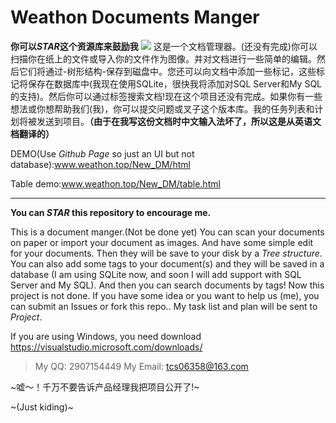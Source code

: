 # Weathon Documents Manger

**你可以*STAR*这个资源库来鼓励我**
<img src="https://www.weathon.top/New_DM/screenshot.png"/>
这是一个文档管理器。(还没有完成)你可以扫描你在纸上的文件或导入你的文件作为图像。并对文档进行一些简单的编辑。然后它们将通过-树形结构-保存到磁盘中。您还可以向文档中添加一些标记，这些标记将保存在数据库中(我现在使用SQLite，很快我将添加对SQL Server和My SQL的支持)。然后你可以通过标签搜索文档!现在这个项目还没有完成。如果你有一些想法或你想帮助我们(我)，你可以提交问题或叉子这个版本库。我的任务列表和计划将被发送到项目。**（由于在我写这份文档时中文输入法坏了，所以这是从英语文档翻译的）**

DEMO(Use *Github Page* so just an UI but not database):www.weathon.top/New_DM/html

Table demo:www.weathon.top/New_DM/table.html

---------
**You can *STAR* this repository to encourage me.**

This is a document manger.(Not be done yet) You can scan your documents on paper or import your document as images. And have some simple edit for your documents. Then they will be save to your disk by a *Tree structure*. You can also add some tags to your document(s) and they will be saved in a database (I am using SQLite now, and soon I will add support with SQL Server and My SQL). And then you can search documents by tags!
Now this project is not done. If you have some idea or you want to help us (me), you can submit an Issues or fork this repo..
My task list and plan will be sent to *Project*.


If you are using Windows, you need download  https://visualstudio.microsoft.com/downloads/
> My QQ: 2907154449
> My Email: tcs06358@163.com

~嘘～！千万不要告诉产品经理我把项目公开了!~

~(Just kiding)~
